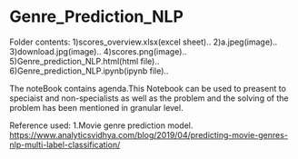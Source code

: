 # Genre_Prediction_NLP

Folder contents:
1)scores_overview.xlsx(excel sheet)..
2)a.jpeg(image)..
3)download.jpg(image)..
4)scores.png(image)..
5)Genre_prediction_NLP.html(html file)..
6)Genre_prediction_NLP.ipynb(ipynb file)..


The noteBook contains agenda.This Notebook can be used to preasent to speciaist and non-specialists as well as the problem and the solving of the problem has been mentioned in granular level.

Reference used:
1.Movie genre prediction model.     https://www.analyticsvidhya.com/blog/2019/04/predicting-movie-genres-nlp-multi-label-classification/

